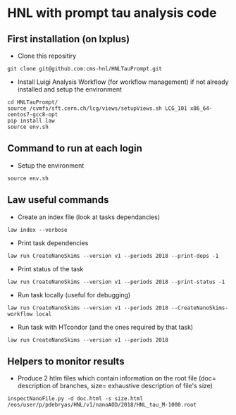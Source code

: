 # HNL with prompt tau analysis code

## First installation (on lxplus)

- Clone this repositiry
```shell
git clone git@github.com:cms-hnl/HNLTauPrompt.git
```

- Install Luigi Analysis Workflow (for workflow management) if not already installed and setup the environment
```shell
cd HNLTauPrompt/
source /cvmfs/sft.cern.ch/lcg/views/setupViews.sh LCG_101 x86_64-centos7-gcc8-opt
pip install law
source env.sh
```

## Command to run at each login

- Setup the environment
```shell
source env.sh
```

## Law useful commands

- Create an index file (look at tasks dependancies)
```shell
law index --verbose
```

- Print task dependencies 
```shell
law run CreateNanoSkims --version v1 --periods 2018 --print-deps -1
```
- Print status of the task 
```shell
law run CreateNanoSkims --version v1 --periods 2018 --print-status -1
```
- Run task locally (useful for debugging)
```shell
law run CreateNanoSkims --version v1 --periods 2018 --CreateNanoSkims-workflow local
```

- Run task with HTcondor (and the ones required by that task)
```shell
law run CreateNanoSkims --version v1 --periods 2018
```

## Helpers to monitor results

- Produce 2 htlm files which contain information on the root file (doc= description of branches, size= exhaustive description of file's size) 
```shell
inspectNanoFile.py -d doc.html -s size.html /eos/user/p/pdebryas/HNL/v1/nanoAOD/2018/HNL_tau_M-1000.root
```